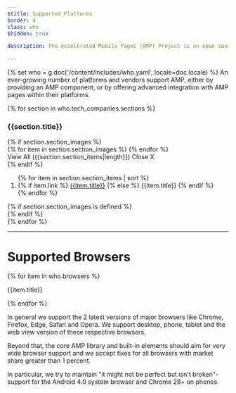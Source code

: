```yaml
---
$title: Supported Platforms
$order: 4
class: who
$hidden: true

description: The Accelerated Mobile Pages (AMP) Project is an open source initiative that makes it easy for publishers to create mobile-friendly content once and have it load instantly everywhere. – Accelerated Mobile Pages Project

---
```

{% set who = g.doc('/content/includes/who.yaml', locale=doc.locale) %}
An ever-growing number of platforms and vendors support AMP, either by providing an AMP component, or by offering advanced integration with AMP pages within their platforms.

<div>
  <amp-accordion>
  {% for section in who.tech_companies.sections %}
    <section {% if loop.index == 1 %}expanded{% endif %}>
      <div id="{{section.title|slug}}" class="accordion-header">
        <span class="accordion-toggle"></span>
        <h3>{{section.title}}</h3>
      </div>
      <div class="accordion-content">
      {% if section.section_images %}
        <div class="card-container">
        {% for item in section.section_images %}
          <a href="{{item.link}}" class="card">
            <amp-img width="600"
                height="310"
                layout="responsive"
                src="{{item.img}}"></amp-img>
          </a>
        {% endfor %}
        </div>
        <amp-accordion class="nested">
          <section>
            <div class="accordion-header">
              <a class="open underlined">View All ({{section.section_items|length}})</a>
              <a class="close underlined">Close X</a>
            </div>
            <section class="accordion-content">
      {% endif %}
              <ol class="item-container">
              {% for item in section.section_items | sort %}
                <li class="item">
                  {% if item.link %}
                    <a href="{{item.link}}">{{item.title}}</a>
                  {% else %}
                    {{item.title}}
                  {% endif %}
                </li>
              {% endfor %}
              </ol>
      {% if section.section_images is defined %}
            </section>
          </section>
        </amp-accordion>
      {% endif %}
      </div>
    </section>
  {% endfor %}
  </amp-accordion>
</div>

<hr>

# Supported Browsers

<div class="browser-container">
{% for item in who.browsers %}
  <div class="browser">
    <amp-img width="75"
        height="75"
        layout="responsive"
        src="{{item.img}}"></amp-img>
    <p class="browser-title">{{item.title}}</p>
  </div>
{% endfor %}
</div>

In general we support the 2 latest versions of major browsers like Chrome, Firefox, Edge, Safari and Opera. We support desktop, phone, tablet and the web view version of these respective browsers.

Beyond that, the core AMP library and built-in elements should aim for very wide browser support and we accept fixes for all browsers with market share greater than 1 percent.

In particular, we try to maintain "it might not be perfect but isn't broken"-support for the Android 4.0 system browser and Chrome 28+ on phones.

